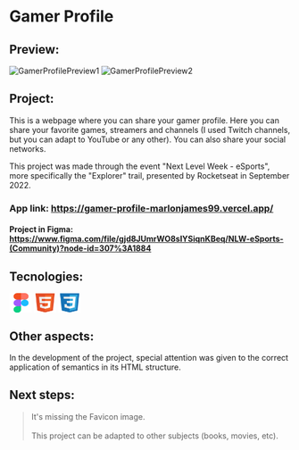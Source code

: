 # Gamer Profile
## Preview:
![GamerProfilePreview1](https://user-images.githubusercontent.com/97669160/191890772-649b0432-e754-4a86-98ed-dc251ed95d95.PNG)
![GamerProfilePreview2](https://user-images.githubusercontent.com/97669160/191890423-f1328852-c05a-49e4-9b5a-663d246e40bf.PNG)

## Project:
This is a webpage where you can share your gamer profile. Here you can share your favorite games, streamers and channels (I used Twitch channels, but you can adapt to YouTube or any other). You can also share your social networks.

This project was made through the event "Next Level Week - eSports", more specifically the "Explorer" trail, presented by Rocketseat in September 2022.

### App link: https://gamer-profile-marlonjames99.vercel.app/

#### Project in Figma: https://www.figma.com/file/gjd8JUmrWO8sIYSiqnKBeq/NLW-eSports-(Community)?node-id=307%3A1884

## Tecnologies:
<div style="display: inline_block">
<img align="center" alt="Figma logo" height="35" width="40" src="https://raw.githubusercontent.com/devicons/devicon/master/icons/figma/figma-original.svg">
<img align="center" alt="James-HTML" height="35" width="40" src="https://raw.githubusercontent.com/devicons/devicon/master/icons/html5/html5-original.svg">
<img align="center" alt="James-CSS" height="35" width="40" src="https://raw.githubusercontent.com/devicons/devicon/master/icons/css3/css3-original.svg">
</div>

## Other aspects:
In the development of the project, special attention was given to the correct application of semantics in its HTML structure.

## Next steps:
> It's missing the Favicon image. <br><br>
> This project can be adapted to other subjects (books, movies, etc).
